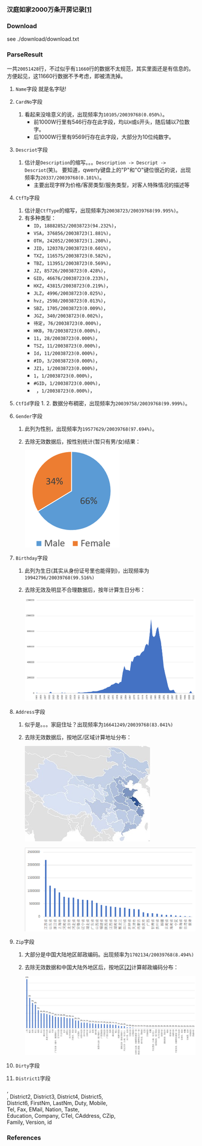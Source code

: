 ### 汉庭如家2000万条开房记录[\[1\]][1]

### Download

see ./download/download.txt

### ParseResult

一共`20051428`行，不过似乎有`11660`行的数据不太规范，其实里面还是有信息的。
方便起见，这11660行数据不予考虑，即被清洗掉。

1. `Name`字段
    就是名字哒!

2. `CardNo`字段
    1. 看起来没啥意义的说，出现频率为`10105/20039768(0.050%)`。
        * 前1000W行里有546行存在此字段，均以`H`或`G`开头，随后辅以7位数字。
        * 后1000W行里有9569行存在此字段，大部分为10位纯数字。

3. `Descriot`字段
    1. 估计是`Description`的缩写。。。`Description -> Descript -> Descriot`(笑)。
    要知道，qwerty键盘上的"P"和"O"键位很近的说，出现频率为`20337/20039768(0.101%)`。
        * 主要出现字样为价格/客房类型/服务类型，对客人特殊情况的描述等

4. `CtfTp`字段
    1. 估计是`CtfType`的缩写，出现频率为`20038723/20039768(99.995%)`。
    2. 有多种类型：
        * `ID`，`18882852/20038723(94.232%)`，
        * `VSA`，`376856/20038723(1.881%)`，
        * `OTH`，`242052/20038723(1.208%)`，
        * `JID`，`120378/20038723(0.601%)`，
        * `TXZ`，`116575/20038723(0.582%)`，
        * `TBZ`，`113951/20038723(0.569%)`，
        * `JZ`，`85726/20038723(0.428%)`，
        * `GID`，`46676/20038723(0.233%)`，
        * `HXZ`，`43815/20038723(0.219%)`，
        * `JLZ`，`4996/20038723(0.025%)`，
        * `hvz`，`2598/20038723(0.013%)`，
        * `SBZ`，`1705/20038723(0.009%)`，
        * `JGZ`，`340/20038723(0.002%)`，
        * `待定`，`76/20038723(0.000%)`，
        * `HKB`，`70/20038723(0.000%)`，
        * `11`，`28/20038723(0.000%)`，
        * `TSZ`，`11/20038723(0.000%)`，
        * `Id`，`11/20038723(0.000%)`，
        * `#ID`，`3/20038723(0.000%)`，
        * `JZ1`，`1/20038723(0.000%)`，
        * `1`，`1/20038723(0.000%)`，
        * `#GID`，`1/20038723(0.000%)`，
        * ` `，`1/20038723(0.000%)`，
     
5. `CtfId`字段
    1. 
    2. 数据分布稠密，出现频率为`20039758/20039768(99.999%)`。
    
6.  `Gender`字段
    1. 此列为性别，出现频率为`19577629/20039768(97.694%)`。
    2. 去除无效数据后，按性别统计(暂只有男/女)结果：
    
        ![](md_img/gender_analysis.png)
        
7. `Birthday`字段
    1. 此列为生日(其实从身份证号里也能得到)，出现频率为`19942796/20039768(99.516%)`
    2. 去除无效及明显不合理数据后，按年计算生日分布：
    
        ![](md_img/birthday_analysis.png)
        
8. `Address`字段
    1. 似乎是。。。家庭住址？出现频率为`16641249/20039768(83.041%)`
    2. 去除无效数据后，按地区/区域计算地址分布：
    
        ![](md_img/address_map.jpg)
        
        ![](md_img/address.png)

9. `Zip`字段
    1. 大部分是中国大陆地区邮政编码。出现频率为`1702134/20039768(8.494%)`
    2. 去除无效数据和中国大陆外地区后，按地区[\[2\]][2]计算邮政编码分布：
        
        ![](md_img/zip_analysis.png)
 
10. `Dirty`字段


11. `District1`字段
 
, \
, District2, District3, District4, District5, \
District6, FirstNm, LastNm, Duty, Mobile, \
Tel, Fax, EMail, Nation, Taste, \
Education, Company, CTel, CAddress, CZip, \
Family, Version, id

### References

[1]: https://blog.csdn.net/qq_36561697/article/details/82356106 

[2]: https://zhidao.baidu.com/question/200103085.html
